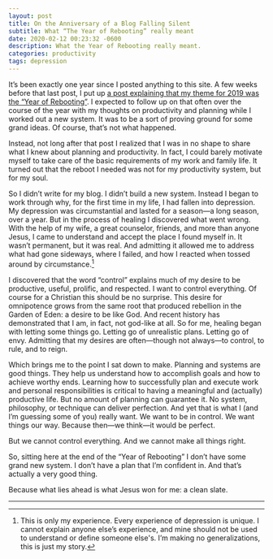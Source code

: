```yaml
---
layout: post
title: On the Anniversary of a Blog Falling Silent 
subtitle: What “The Year of Rebooting” really meant
date: 2020-02-12 00:23:32 -0600
description: What the Year of Rebooting really meant.
categories: productivity
tags: depression
---
```


It’s been exactly one year since I posted anything to this site. A few weeks before that last post, I put up [a post explaining that my theme for 2019 was the “Year of Rebooting”](https://brianlundin.com/blog/year-of-rebooting.html). I expected to follow up on that often over the course of the year with my thoughts on productivity and planning while I worked out a new system. It was to be a sort of proving ground for some grand ideas. Of course, that’s not what happened.

Instead, not long after that post I realized that I was in no shape to share what I knew about planning and productivity. In fact, I could barely motivate myself to take care of the basic requirements of my work and family life. It turned out that the reboot I needed was not for my productivity system, but for my soul. 

So I didn’t write for my blog. I didn’t build a new system. Instead I began to work through why, for the first time in my life, I had fallen into depression. My depression was circumstantial and lasted for a season—a long season, over a year. But in the process of healing I discovered what went wrong. With the help of my wife, a great counselor, friends, and more than anyone Jesus, I came to understand and accept the place I found myself in. It wasn’t permanent, but it was real. And admitting it allowed me to address what had gone sideways, where I failed, and how I reacted when tossed around by circumstance.[^1]

I discovered that the word “control” explains much of my desire to be productive, useful, prolific, and respected. I want to control everything. Of course for a Christian this should be no surprise. This desire for omnipotence grows from the same root that produced rebellion in the Garden of Eden: a desire to be like God. And recent history has demonstrated that I am, in fact, not god-like at all. So for me, healing began with letting some things go. Letting go of unrealistic plans. Letting go of envy. Admitting that my desires are often—though not always—to control, to rule, and to reign.

Which brings me to the point I sat down to make. Planning and systems are good things. They help us understand how to accomplish goals and how to achieve worthy ends. Learning how to successfully plan and execute work and personal responsibilities is critical to having a meaningful and (actually) productive life. But no amount of planning can guarantee it. No system, philosophy, or technique can deliver perfection. And yet that is what I (and I’m guessing some of you) really want. We want to be in control. We want things our way. Because then—we think—it would be perfect. 

But we cannot control everything. And we cannot make all things right.

So, sitting here at the end of the “Year of Rebooting” I don’t have some grand new system. I don’t have a plan that I’m confident in. And that’s actually a very good thing.

Because what lies ahead is what Jesus won for me: a clean slate.

---

[^1]: This is only my experience. Every experience of depression is unique. I cannot explain anyone else’s experience, and mine should not be used to understand or define someone else's. I’m making no generalizations, this is  just my story. 